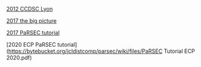 [2012 CCDSC Lyon](https://bytebucket.org/icldistcomp/parsec/wiki/files/PaRSEC_Lyon_2012.pdf)

[2017 the big picture](https://bytebucket.org/icldistcomp/parsec/wiki/files/parsec_2017.pdf)

[2017 PaRSEC tutorial](https://bytebucket.org/icldistcomp/parsec/wiki/files/parsec_tutorial_JLESC_2017.pdf)

[2020 ECP PaRSEC tutorial](https://bytebucket.org/icldistcomp/parsec/wiki/files/PaRSEC Tutorial ECP 2020.pdf)